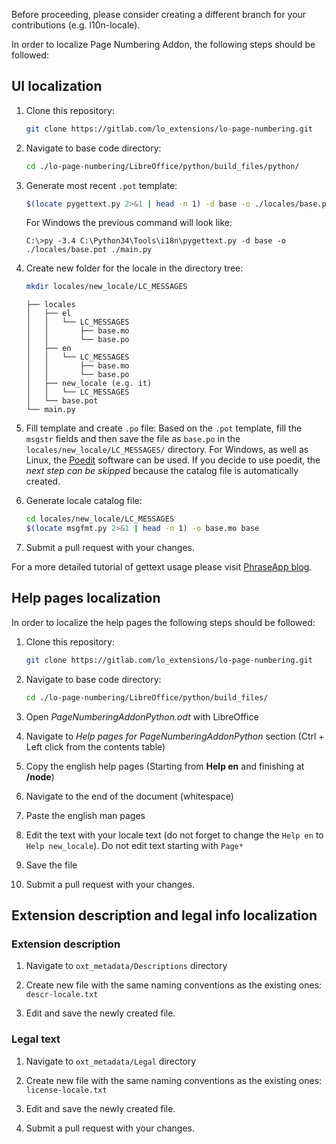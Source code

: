Before proceeding, please consider creating a different branch for your contributions (e.g. l10n-locale).

In order to localize Page Numbering Addon, the following steps should be followed:
## UI localization

1. Clone this repository:
   ```bash
   git clone https://gitlab.com/lo_extensions/lo-page-numbering.git 
   ``` 

2. Navigate to base code directory:
    ```bash
    cd ./lo-page-numbering/LibreOffice/python/build_files/python/ 
    ``` 

3. Generate most recent `.pot` template:
    ```bash
    $(locate pygettext.py 2>&1 | head -n 1) -d base -o ./locales/base.pot ./main.py
    ```
    For Windows the previous command will look like:
    ```
    C:\>py -3.4 C:\Python34\Tools\i18n\pygettext.py -d base -o ./locales/base.pot ./main.py
    ```

4. Create new folder for the locale in the directory tree:
	
    ```bash
    mkdir locales/new_locale/LC_MESSAGES
    ```
    ```.
    ├── locales
    │   ├── el
    │   │   └── LC_MESSAGES
    │   │       ├── base.mo
    │   │       └── base.po
    │   ├── en
    │   │   └── LC_MESSAGES
    │   │       ├── base.mo
    │   │       └── base.po
    │   ├── new_locale (e.g. it)
    │   │   └── LC_MESSAGES
    │   └── base.pot
    └── main.py
    ```

5. Fill template and create `.po` file:
    Based on the `.pot` template, fill the `msgstr` fields and then save the file as `base.po` in the `locales/new_locale/LC_MESSAGES/` directory.
    For Windows, as well as Linux, the [Poedit](http://poedit.net/) software can be used. If you decide to use poedit, the *next step can be skipped* because the catalog file is automatically created.

6. Generate locale catalog file:
    ```bash
    cd locales/new_locale/LC_MESSAGES
    $(locate msgfmt.py 2>&1 | head -n 1) -o base.mo base
    ```

7. Submit a pull request with your changes.

For a more detailed tutorial of gettext usage please visit [PhraseApp blog](https://phraseapp.com/blog/posts/translate-python-gnu-gettext/).

## Help pages localization
In order to localize the help pages the following steps should be followed:
1. Clone this repository:
   ```bash
   git clone https://gitlab.com/lo_extensions/lo-page-numbering.git 
   ``` 

2. Navigate to base code directory:
    ```bash
    cd ./lo-page-numbering/LibreOffice/python/build_files/ 
    ```

3. Open *PageNumberingAddonPython.odt* with LibreOffice

4. Navigate to *Help pages for PageNumberingAddonPython* section (Ctrl + Left click from the contents table)

5. Copy the english help pages (Starting from **Help en** and finishing at **/node**) 

6. Navigate to the end of the document (whitespace)

7. Paste the english man pages

8. Edit the text with your locale text (do not forget to change the `Help en` to `Help new_locale`). Do not edit text starting with `Page*`

9. Save the file

10. Submit a pull request with your changes.

## Extension description and legal info localization

### Extension description

1. Navigate to `oxt_metadata/Descriptions` directory 

2. Create new file with the same naming conventions as the existing ones: `descr-locale.txt`

3. Edit and save the newly created file.
 
### Legal text

1. Navigate to `oxt_metadata/Legal` directory 

2. Create new file with the same naming conventions as the existing ones: `license-locale.txt`

3. Edit and save the newly created file.

4. Submit a pull request with your changes.